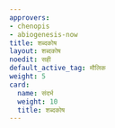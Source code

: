 ```yaml
---
approvers:
- chenopis
- abiogenesis-now
title: शब्दकोष
layout: शब्दकोष
noedit: सही
default_active_tag: मौलिक
weight: 5
card:
  name: संदर्भ
  weight: 10
  title: शब्दकोष
---
```

